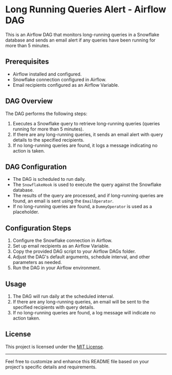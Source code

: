 # Long Running Queries Alert - Airflow DAG

This is an Airflow DAG that monitors long-running queries in a Snowflake database and sends an email alert if any queries have been running for more than 5 minutes.

## Prerequisites

- Airflow installed and configured.
- Snowflake connection configured in Airflow.
- Email recipients configured as an Airflow Variable.

## DAG Overview

The DAG performs the following steps:

1. Executes a Snowflake query to retrieve long-running queries (queries running for more than 5 minutes).
2. If there are any long-running queries, it sends an email alert with query details to the specified recipients.
3. If no long-running queries are found, it logs a message indicating no action is taken.

## DAG Configuration

- The DAG is scheduled to run daily.
- The `SnowflakeHook` is used to execute the query against the Snowflake database.
- The results of the query are processed, and if long-running queries are found, an email is sent using the `EmailOperator`.
- If no long-running queries are found, a `DummyOperator` is used as a placeholder.

## Configuration Steps

1. Configure the Snowflake connection in Airflow.
2. Set up email recipients as an Airflow Variable.
3. Copy the provided DAG script to your Airflow DAGs folder.
4. Adjust the DAG's default arguments, schedule interval, and other parameters as needed.
5. Run the DAG in your Airflow environment.

## Usage

1. The DAG will run daily at the scheduled interval.
2. If there are any long-running queries, an email will be sent to the specified recipients with query details.
3. If no long-running queries are found, a log message will indicate no action taken.

## License

This project is licensed under the [MIT License](LICENSE).

---

Feel free to customize and enhance this README file based on your project's specific details and requirements.
